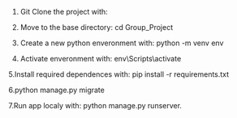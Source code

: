 1. Git Clone the project with:     

2. Move to the base directory: cd Group_Project

3. Create a new python enveronment with: python -m venv env

4. Activate enveronment with: env\Scripts\activate 

5.Install required dependences with: pip install -r requirements.txt

6.python manage.py migrate

7.Run app localy with: python manage.py runserver.
